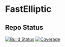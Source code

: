 # FastElliptic

## Repo Status
[![Build Status](https://github.com/dchang10/FastElliptic/workflows/CI/badge.svg)](https://github.com/dchang10/FastElliptic/actions)
[![Coverage](https://codecov.io/gh/dchang10/FastElliptic/branch/master/graph/badge.svg)](https://codecov.io/gh/dchang10/FastElliptic)
